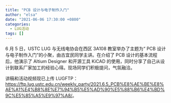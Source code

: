 ```yaml
---
title: "PCB 设计与电子制作入门"
author: "elsa"
date: "2021-06-06 17:30:00 +0800"
categories:
  - LUG活动
tags: []
---
```


6 月 5 日，USTC LUG 与无线电协会在西区 3A108 教室举办了主题为“ PCB 设计与电子制作入门”的小聚，由古宜民同学主讲。在介绍了 PCB 设计的基本流程后，他演示了 Altium Designer 和开源工具 KiCAD 的使用，同时分享了自己从设计到联系厂家加工的经验心得。现场同学们积极提问，气氛融洽。

讲稿和活动视频现已上传 LUGFTP：<https://ftp.lug.ustc.edu.cn/weekly_party/2021.6.5_PCB%E8%AE%BE%E8%AE%A1%E4%B8%8E%E7%94%B5%E5%AD%90%E5%88%B6%E4%BD%9C%E5%85%A5%E9%97%A8/>。
